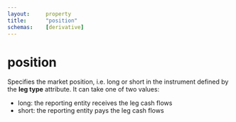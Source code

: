 ```yaml
---
layout:     property
title:      "position"
schemas:    [derivative]
---
```


# position
Specifies the market position, i.e. long or short in the instrument defined by the **leg type** attribute. It can take one of two values:
- long: the reporting entity receives the leg cash flows
- short: the reporting entity pays the leg cash flows

